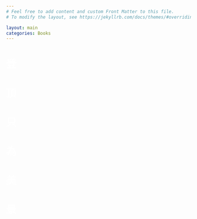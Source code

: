 ```yaml
---
# Feel free to add content and custom Front Matter to this file.
# To modify the layout, see https://jekyllrb.com/docs/themes/#overriding-theme-defaults

layout: main
categories: Books
---
```


<html>
<style>
        h1 {color:white};
</style>
<p style="background-image:url({{site.baseurl}}/background.jpg);"> 
    <h1> 登</h1>
    <h1> 頂 </h1>
    <h1> 只 </h1>
    <h1> 為 </h1>
    <h1> 美</h1>
    <h1> 景</h1>
</p>
<html>